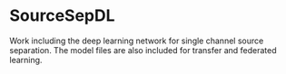 # SourceSepDL
Work including the deep learning network for single channel source separation. The model files are also included for transfer and federated learning.
